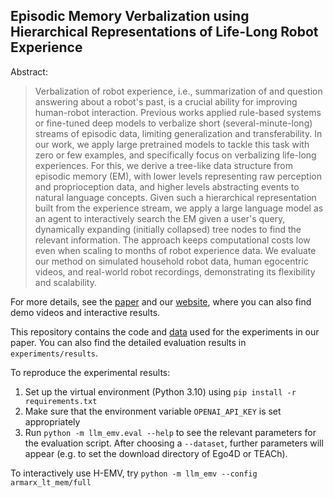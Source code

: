 ## Episodic Memory Verbalization using Hierarchical Representations of Life-Long Robot Experience

Abstract:

> Verbalization of robot experience, i.e., summarization of and question answering about a robot's past, is a crucial
> ability for improving human-robot interaction. Previous works applied rule-based systems or fine-tuned deep models to
> verbalize short (several-minute-long) streams of episodic data, limiting generalization and transferability. In our
> work, we apply large pretrained models to tackle this task with zero or few examples, and specifically focus on
> verbalizing life-long experiences. For this, we derive a tree-like data structure from episodic memory (EM), with
> lower
> levels representing raw perception and proprioception data, and higher levels abstracting events to natural language
> concepts. Given such a hierarchical representation built from the experience stream, we apply a large language model
> as
> an agent to interactively search the EM given a user's query, dynamically expanding (initially collapsed) tree nodes
> to
> find the relevant information. The approach keeps computational costs low even when scaling to months of robot
> experience data. We evaluate our method on simulated household robot data, human egocentric videos, and real-world
> robot
> recordings, demonstrating its flexibility and scalability.

For more details, see the [paper](https://arxiv.org/abs/2409.17702) and
our [website](https://hierarchical-emv.github.io), where you can also find demo videos and interactive results.

This repository contains the code and [data](data) used for the experiments in our paper.
You can also find the detailed evaluation results in `experiments/results`.


To reproduce the experimental results:

1. Set up the virtual environment (Python 3.10) using `pip install -r requirements.txt`
2. Make sure that the environment variable `OPENAI_API_KEY` is set appropriately
3. Run `python -m llm_emv.eval --help` to see the relevant parameters for the evaluation script. After choosing a
   `--dataset`, further parameters will appear (e.g. to set the download directory of Ego4D or TEACh). 

To interactively use H-EMV, try `python -m llm_emv --config armarx_lt_mem/full`